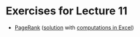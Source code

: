 # Exercises for Lecture 11

  * [PageRank](exercise-11-pagerank.pdf) ([solution](exercise-11-pagerank-sol.pdf) with [computations in Excel](pagerank.xlsx))
